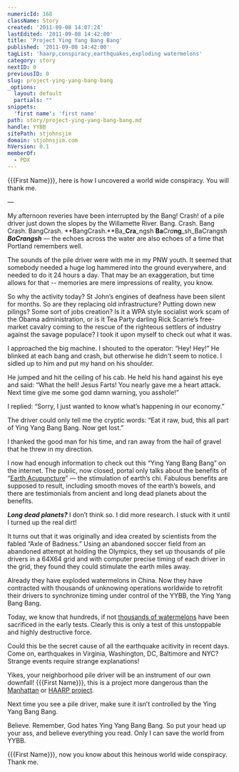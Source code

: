```yaml
---
numericId: 168
className: Story
created: '2011-09-08 14:07:24'
lastEdited: '2011-09-08 14:42:00'
title: 'Project Ying Yang Bang Bang'
published: '2011-09-08 14:42:00'
tagList: 'haarp,conspiracy,earthquakes,exploding watermelons'
category: story
nextID: 0
previousID: 0
slug: project-ying-yang-bang-bang
_options:
  layout: default
  partials: ""
snippets:
  'first name': 'first name'
path: story/project-ying-yang-bang-bang.md
handle: YYBB
sitePath: stjohnsjim
domain: stjohnsjim.com
hVersion: 0.1
memberOf:
  - PDX
---
```

{{{First Name}}}, here is how I uncovered a world wide conspiracy. You will thank me.

—

My afternoon reveries have been interrupted by the Bang! Crash! of a pile driver just down the slopes by the Willamette River. Bang. Crash. Bang Crash. BangCrash. **BangCrash.**Ba_**Cra**_ngsh **Ba**_Cra_**ng**_sh_BaCrangsh _**BaCrangsh**_ — the echoes across the water are also echoes of a time that Portland remembers well.

The sounds of the pile driver were with me in my PNW youth. It seemed that somebody needed a huge log hammered into the ground everywhere, and needed to do it 24 hours a day. That may be an exaggeration, but time allows for that -- memories are mere impressions of reality, you know.

So why the activity today? St John’s engines of deafness have been silent for months. So are they replacing old infrastructure? Putting down new pilings? Some sort of jobs creation? Is it a WPA style socialist work scam of the Obama administration, or is it Tea Party darling Rick Scarrie’s free-market cavalry coming to the rescue of the righteous settlers of industry against the savage populace? I took it upon myself to check out what it was.

I approached the big machine. I shouted to the operator: “Hey! Hey!” He blinked at each bang and crash, but otherwise he didn't seem to notice. I sidled up to him and put my hand on his shoulder.

He jumped and hit the ceiling of his cab. He held his hand against his eye and said: “What the hell! Jesus Farts! You nearly gave me a heart attack. Next time give me some god damn warning, you asshole!”

I replied: “Sorry, I just wanted to know what’s happening in our economy.”

The driver could only tell me the cryptic words: “Eat it raw, bud, this all part of Ying Yang Bang Bang. Now get lost.”

I thanked the good man for his time, and ran away from the hail of gravel that he threw in my direction.

I now had enough information to check out this “Ying Yang Bang Bang” on the internet. The public, now closed, portal only talks about the benefits of “[Earth Acupuncture][0]” — the stimulation of earth’s chi. Fabulous benefits are supposed to result, including smooth moves of the earth’s bowels, and there are testimonials from ancient and long dead planets about the benefits. 

_**Long dead planets?**_ I don’t think so. I did more research. I stuck with it until I turned up the real dirt!

It turns out that it was originally and idea created by scientists from the fabled “Axle of Badness.” Using an abandoned soccer field from an abandoned attempt at holding the Olympics, they set up thousands of pile drivers in a 64X64 grid and with computer precise timing of each driver in the grid, they found they could stimulate the earth miles away.

Already they have exploded watermelons in China. Now they have contracted with thousands of unknowing operations worldwide to retrofit their drivers to synchronize timing under control of the YYBB, the Ying Yang Bang Bang.

Today, we know that hundreds, if not [thousands of watermelons][1] have been sacrificed in the early tests. Clearly this is only a test of this unstoppable and highly destructive force.

Could this be the secret cause of all the earthquake acitivity in recent days. Come on, earthquakes in Virginia, Washington, DC, Baltimore and NYC? Strange events require strange explanations!

Yikes, your neighborhood pile driver will be an instrument of our own downfall! {{{First Name}}}, this is a project more dangerous than the [Manhattan][2] or [HAARP project][3].

Next time you see a pile driver, make sure it isn’t controlled by the Ying Yang Bang Bang.

Believe. Remember, God hates Ying Yang Bang Bang. So put your head up your ass, and believe everything you read. Only I can save the world from YYBB.

{{{First Name}}}, now you know about this heinous world wide conspiracy. Thank me.

[0]: http://earthacupuncture.info/
[1]: http://www.bbc.co.uk/news/world-asia-pacific-13421374
[2]: http://www.youtube.com/watch?v=16heorrfsgY&amp;feature=related
[3]: http://www.google.com/search?rls=en&amp;q=haarp+conspiracy&amp;ie=UTF-8&amp;oe=UTF-8